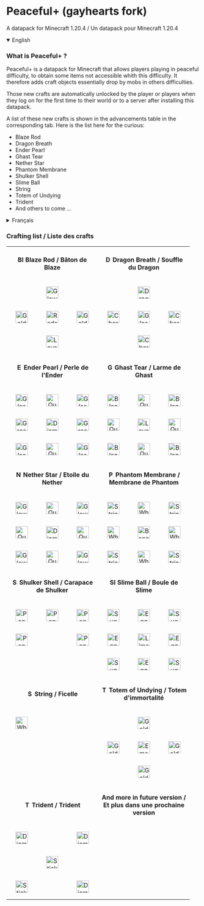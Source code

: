 # Peaceful+ (gayhearts fork)
A datapack for Minecraft 1.20.4 / Un datapack pour Minecraft 1.20.4

<details open>
  <summary>English</summary>
  
### What is Peaceful+ ?
Peaceful+ is a datapack for Minecraft that allows players playing in peaceful difficulty, to obtain some items not accessible whith this difficulty. It therefore adds craft objects essentially drop by mobs in others difficulties.

Those new crafts are automatically unlocked by the player or players when they log on for the first time to their world or to a server after installing this datapack.

A list of these new crafts is shown in the advancements table in the corresponding tab. Here is the list here for the curious:

- Blaze Rod
- Dragon Breath
- Ender Pearl
- Ghast Tear
- Nether Star
- Phantom Membrane
- Shulker Shell
- Slime Ball
- String
- Totem of Undying
- Trident
- And others to come ...

</details>

<details>
  <summary>Français</summary>

### Qu'est que Peaceful+ ?
Peaceful+ est un datapack pour Minecraft qui permet aux joueurs jouant en difficulté paisible, d'obtenir certains items non accessibles avec cette difficulté. Il rajoute donc des craft d'objets essentiellement laisser par les mobs dans les autres difficultés.

Ces nouveaux crafts sont automatiquement débloqués par le ou les joueurs lorsqu'ils se connectent pour la première fois sur leur monde ou sur un serveur après l'installation de ce datapack.

Une liste de ces nouveaux crafts vous est indiqué dans le tableau des progrès dans l'onglet correspondant. En voici la liste ici pour les curieux :

- Bâton de Blaze (Blaze Rod)
- Souffle de dragon (Dragon Breath)
- Perles de l'Ender (Ender Pearl)
- Larme de Ghast (Ghast Tear)
- Etoile du Nether (Nether Star)
- Membrane de Phantom (Phantom Membrane)
- Carapace de Shulker (Shulker Shell)
- Boule de Slime (Slime Ball)
- Ficelle (String)
- Totem d'immortalité (Totem of Undying)
- Trident (Trident)
- Et d'autres à venir ...

</details>

### Crafting list / Liste des crafts

<table align="center">
  
  <tr height="64px">
    <td colspan=3 align="center"><h4><img src="https://gamepedia.cursecdn.com/minecraft_fr_gamepedia/3/3a/B%C3%A2ton_de_Blaze.png?version=6bef504800ee17e512a09a3fcecf1b50" width="16" alt="Blaze Rod"> Blaze Rod / Bâton de Blaze</h4></td>
    <td colspan=3 align="center"><h4><img src="https://gamepedia.cursecdn.com/minecraft_fr_gamepedia/1/19/Souffle_de_dragon.png?version=933f0f7b954b4bc211d1792891d45a12" width="16" alt="Dragon Breath"> Dragon Breath / Souffle du Dragon</h4></td>
  </tr>
  
  <tr height="64px">
    <td width="64px" align="center"></td>
    <td width="64px" align="center"><img src="https://gamepedia.cursecdn.com/minecraft_fr_gamepedia/f/f7/Poudre_lumineuse.png?version=5bbc14436d953c8c44d0ce448c5abe9b" width="32" alt="Glowstone Dust"></td>
    <td width="64px" align="center"></td>
    <td width="64px" align="center"></td>
    <td width="64px" align="center"><img src="https://gamepedia.cursecdn.com/minecraft_fr_gamepedia/8/8d/T%C3%AAte_de_dragon.png?version=23743bdca92441e3cc9b04ec913ad3bc" width="32" alt="Dragon Head"></td>
    <td width="64px" align="center"></td>
  </tr>
  
  <tr height="64px">
    <td width="64px" align="center"><img src="https://gamepedia.cursecdn.com/minecraft_fr_gamepedia/f/f7/Lingot_d%27or.png?version=dc7e40b11247e67a0905fe5dd1827b06" width="32" alt="Gold Ingot"></td>
    <td width="64px" align="center"><img src="https://gamepedia.cursecdn.com/minecraft_fr_gamepedia/3/31/Redstone.png?version=44c3921215537100b5ad897c8d69cc52" width="32" alt="Redstone"></td>
    <td width="64px" align="center"><img src="https://gamepedia.cursecdn.com/minecraft_fr_gamepedia/f/f7/Lingot_d%27or.png?version=dc7e40b11247e67a0905fe5dd1827b06" width="32" alt="Gold Ingot"></td>
    <td width="64px" align="center"><img src="https://gamepedia.cursecdn.com/minecraft_fr_gamepedia/3/3c/Chorus.png?version=a9eba598488de1730c9debaba286d400" width="32" alt="Chorus Fruit"></td>
    <td width="64px" align="center"><img src="https://gamepedia.cursecdn.com/minecraft_fr_gamepedia/e/e8/Fiole.png?version=dc938c374c11decd23fcb46a0dfdb3ff" width="32" alt="Glass Bottle"></td>
    <td width="64px" align="center"><img src="https://gamepedia.cursecdn.com/minecraft_fr_gamepedia/3/3c/Chorus.png?version=a9eba598488de1730c9debaba286d400" width="32" alt="Chorus Fruit"></td>
   </tr>
   
   <tr height="64px">
    <td width="64px" align="center"></td>
    <td width="64px" align="center"><img src="https://gamepedia.cursecdn.com/minecraft_fr_gamepedia/5/5d/Seau_de_lave.png?version=37e983b003ef3d274523c02dc9af0d77" width="32" alt="Lava Bucket"></td>
    <td width="64px" align="center"></td>
    <td width="64px" align="center"></td>
    <td width="64px" align="center"><img src="https://gamepedia.cursecdn.com/minecraft_fr_gamepedia/3/3c/Chorus.png?version=a9eba598488de1730c9debaba286d400" width="32" alt="Chorus Fruit"></td>
    <td width="64px" align="center"></td>
   </tr>
   
   <tr height="64px">
    <td colspan=3 align="center"><h4><img src="https://gamepedia.cursecdn.com/minecraft_fr_gamepedia/4/41/Perle_de_l%27Ender.png?version=705fcb329ba6423bef2fac1650065be2" width="16" alt="Ender Pearl"> Ender Pearl / Perle de l'Ender</h4></td>
    <td colspan=3 align="center"><h4><img src="https://gamepedia.cursecdn.com/minecraft_fr_gamepedia/a/ac/Larme_de_Ghast.png?version=1b28e0685752cf084794ad4982841a9e" width="16" alt="Ghast Tear"> Ghast Tear / Larme de Ghast</h4></td>
  </tr>
  
  <tr height="64px">
    <td width="64px" align="center"><img src="https://gamepedia.cursecdn.com/minecraft_fr_gamepedia/archive/c/c5/20111002065309%21Vitre.png?version=c52ca9177ec341fa6d1fda6f3be6e67d" width="32" alt="Glass Pane"></td>
    <td width="64px" align="center"><img src="https://gamepedia.cursecdn.com/minecraft_fr_gamepedia/0/04/Quartz_du_Nether.png?version=b0926b4c58fcf0b1fbe49efcd5850eb5" width="32" alt="Quartz"></td>
    <td width="64px" align="center"><img src="https://gamepedia.cursecdn.com/minecraft_fr_gamepedia/archive/c/c5/20111002065309%21Vitre.png?version=c52ca9177ec341fa6d1fda6f3be6e67d" width="32" alt="Glass Pane"></td>
    <td width="64px" align="center"><img src="https://gamepedia.cursecdn.com/minecraft_fr_gamepedia/1/10/Poudre_de_Blaze.png?version=6ed164fcb09e4b18a68ca62d31b23165" width="32" alt="Blaze Powder"></td>
    <td width="64px" align="center"><img src="https://gamepedia.cursecdn.com/minecraft_fr_gamepedia/0/04/Quartz_du_Nether.png?version=b0926b4c58fcf0b1fbe49efcd5850eb5" width="32" alt="Quartz"></td>
    <td width="64px" align="center"><img src="https://gamepedia.cursecdn.com/minecraft_fr_gamepedia/1/10/Poudre_de_Blaze.png?version=6ed164fcb09e4b18a68ca62d31b23165" width="32" alt="Blaze Powder"></td>
  </tr>
  <tr height="64px">
    <td width="64px" align="center"><img src="https://gamepedia.cursecdn.com/minecraft_fr_gamepedia/3/3b/Vert_de_cactus.png?version=87fd1bd2426e33851f5a55885138a8c4" width="32" alt="Green Dye"></td>
    <td width="64px" align="center"><img src="https://gamepedia.cursecdn.com/minecraft_fr_gamepedia/6/64/Diamant.png?version=9a1d3ea72ad29d91aa6783cbb2edb04b" width="32" alt="Diamond"></td>
    <td width="64px" align="center"><img src="https://gamepedia.cursecdn.com/minecraft_fr_gamepedia/3/3b/Vert_de_cactus.png?version=87fd1bd2426e33851f5a55885138a8c4" width="32" alt="Green Dye"></td>
    <td width="64px" align="center"><img src="https://gamepedia.cursecdn.com/minecraft_fr_gamepedia/0/04/Quartz_du_Nether.png?version=b0926b4c58fcf0b1fbe49efcd5850eb5" width="32" alt="Quartz"></td>
    <td width="64px" align="center"><img src="https://gamepedia.cursecdn.com/minecraft_fr_gamepedia/5/5d/Seau_de_lave.png?version=37e983b003ef3d274523c02dc9af0d77" width="32" alt="Lava Bucket"></td>
    <td width="64px" align="center"><img src="https://gamepedia.cursecdn.com/minecraft_fr_gamepedia/0/04/Quartz_du_Nether.png?version=b0926b4c58fcf0b1fbe49efcd5850eb5" width="32" alt="Quartz"></td>
  </tr>
  <tr height="64px">
    <td width="64px" align="center"><img src="https://gamepedia.cursecdn.com/minecraft_fr_gamepedia/archive/c/c5/20111002065309%21Vitre.png?version=c52ca9177ec341fa6d1fda6f3be6e67d" width="32" alt="Glass Pane"></td>
    <td width="64px" align="center"><img src="https://gamepedia.cursecdn.com/minecraft_fr_gamepedia/0/04/Quartz_du_Nether.png?version=b0926b4c58fcf0b1fbe49efcd5850eb5" width="32" alt="Quartz"></td>
    <td width="64px" align="center"><img src="https://gamepedia.cursecdn.com/minecraft_fr_gamepedia/archive/c/c5/20111002065309%21Vitre.png?version=c52ca9177ec341fa6d1fda6f3be6e67d" width="32" alt="Glass Pane"></td>
    <td width="64px" align="center"><img src="https://gamepedia.cursecdn.com/minecraft_fr_gamepedia/1/10/Poudre_de_Blaze.png?version=6ed164fcb09e4b18a68ca62d31b23165" width="32" alt="Blaze Powder"></td>
    <td width="64px" align="center"><img src="https://gamepedia.cursecdn.com/minecraft_fr_gamepedia/0/04/Quartz_du_Nether.png?version=b0926b4c58fcf0b1fbe49efcd5850eb5" width="32" alt="Quartz"></td>
    <td width="64px" align="center"><img src="https://gamepedia.cursecdn.com/minecraft_fr_gamepedia/1/10/Poudre_de_Blaze.png?version=6ed164fcb09e4b18a68ca62d31b23165" width="32" alt="Blaze Powder"></td>
  </tr>
  
  <tr height="64px">
    <td colspan=3 align="center"><h4><img src="https://gamepedia.cursecdn.com/minecraft_fr_gamepedia/1/16/%C3%89toile_du_Nether.png?version=987b1dc5ec97218f68fe3004ffd7cfc9" width="16" alt="Nether Star"> Nether Star / Etoile du Nether</h4></td>
    <td colspan=3 align="center"><h4><img src="https://gamepedia.cursecdn.com/minecraft_fr_gamepedia/5/5b/Membrane_de_Phantom.png?version=a3a5b45dd3327cdf02e44252667d7c9d" width="16" alt="Phantom Membrane"> Phantom Membrane / Membrane de Phantom</h4></td>
  </tr>
  
  <tr height="64px">
    <td width="64px" align="center"><img src="https://gamepedia.cursecdn.com/minecraft_fr_gamepedia/f/f7/Poudre_lumineuse.png?version=5bbc14436d953c8c44d0ce448c5abe9b" width="32" alt="Glowstone Dust"></td>
    <td width="64px" align="center"><img src="https://gamepedia.cursecdn.com/minecraft_fr_gamepedia/0/04/Quartz_du_Nether.png?version=b0926b4c58fcf0b1fbe49efcd5850eb5" width="32" alt="Quartz"></td>
    <td width="64px" align="center"><img src="https://gamepedia.cursecdn.com/minecraft_fr_gamepedia/f/f7/Poudre_lumineuse.png?version=5bbc14436d953c8c44d0ce448c5abe9b" width="32" alt="Glowstone Dust"></td>
    <td width="64px" align="center"><img src="https://gamepedia.cursecdn.com/minecraft_fr_gamepedia/c/ce/Ficelle.png?version=aa82ab92f0167c6282e545e69ca96417" width="32" alt="String"></td>
    <td width="64px" align="center"><img src="https://gamepedia.cursecdn.com/minecraft_fr_gamepedia/9/98/Laine_blanche.png?version=5aa8e15785a98529547805bbca962b8a" width="32" alt="White Wool"></td>
    <td width="64px" align="center"><img src="https://gamepedia.cursecdn.com/minecraft_fr_gamepedia/c/ce/Ficelle.png?version=aa82ab92f0167c6282e545e69ca96417" width="32" alt="String"></td>
  </tr>
  <tr height="64px">
    <td width="64px" align="center"><img src="https://gamepedia.cursecdn.com/minecraft_fr_gamepedia/0/04/Quartz_du_Nether.png?version=b0926b4c58fcf0b1fbe49efcd5850eb5" width="32" alt="Quartz"></td>
    <td width="64px" align="center"><img src="https://gamepedia.cursecdn.com/minecraft_fr_gamepedia/b/b7/Bloc_de_diamant.png?version=df71b8e28c4841197467b7c877b12372" width="32" alt="Diamond Block"></td>
    <td width="64px" align="center"><img src="https://gamepedia.cursecdn.com/minecraft_fr_gamepedia/0/04/Quartz_du_Nether.png?version=b0926b4c58fcf0b1fbe49efcd5850eb5" width="32" alt="Quartz"></td>
    <td width="64px" align="center"><img src="https://gamepedia.cursecdn.com/minecraft_fr_gamepedia/9/98/Laine_blanche.png?version=5aa8e15785a98529547805bbca962b8a" width="32" alt="White Wool"></td>
    <td width="64px" align="center"><img src="https://gamepedia.cursecdn.com/minecraft_fr_gamepedia/d/d1/Banni%C3%A8re_blanche.png?version=9e737315d2d3167ea389d9df7e92b410" height="32" alt="Banners" align="center"></td>
    <td width="64px" align="center"><img src="https://gamepedia.cursecdn.com/minecraft_fr_gamepedia/9/98/Laine_blanche.png?version=5aa8e15785a98529547805bbca962b8a" width="32" alt="White Wool"></td>
  </tr>
  <tr height="64px">
    <td width="64px" align="center"><img src="https://gamepedia.cursecdn.com/minecraft_fr_gamepedia/f/f7/Poudre_lumineuse.png?version=5bbc14436d953c8c44d0ce448c5abe9b" width="32" alt="Glowstone Dust"></td>
    <td width="64px" align="center"><img src="https://gamepedia.cursecdn.com/minecraft_fr_gamepedia/0/04/Quartz_du_Nether.png?version=b0926b4c58fcf0b1fbe49efcd5850eb5" width="32" alt="Quartz"></td>
    <td width="64px" align="center"><img src="https://gamepedia.cursecdn.com/minecraft_fr_gamepedia/f/f7/Poudre_lumineuse.png?version=5bbc14436d953c8c44d0ce448c5abe9b" width="32" alt="Glowstone Dust"></td>
    <td width="64px" align="center"><img src="https://gamepedia.cursecdn.com/minecraft_fr_gamepedia/c/ce/Ficelle.png?version=aa82ab92f0167c6282e545e69ca96417" width="32" alt="String"></td>
    <td width="64px" align="center"><img src="https://gamepedia.cursecdn.com/minecraft_fr_gamepedia/9/98/Laine_blanche.png?version=5aa8e15785a98529547805bbca962b8a" width="32" alt="White Wool"></td>
    <td width="64px" align="center"><img src="https://gamepedia.cursecdn.com/minecraft_fr_gamepedia/c/ce/Ficelle.png?version=aa82ab92f0167c6282e545e69ca96417" width="32" alt="String"></td>
  </tr>
  
  <tr height="64px">
    <td colspan=3 align="center"><h4><img src="https://gamepedia.cursecdn.com/minecraft_fr_gamepedia/a/ac/Carapace_de_Shulker.png?version=0c72f1545dc3b36aa95a28e2e6792a89" width="16" alt="Shulker Shell"> Shulker Shell / Carapace de Shulker</h4></td>
    <td colspan=3 align="center"><h4><img src="https://gamepedia.cursecdn.com/minecraft_fr_gamepedia/0/06/Boule_de_Slime.png?version=ef5699153c639f69fe6de3558e3aabe3" width="16" alt="Slime Ball"> Slime Ball / Boule de Slime</h4></td>
  </tr>
  
  <tr height="64px">
    <td width="64px" align="center"><img src="https://gamepedia.cursecdn.com/minecraft_fr_gamepedia/b/b0/Chorus_%C3%A9clat%C3%A9.png?version=0236a5194924e007bb117a557d1e0e48" width="32" alt="Popped Chorus Fruit"></td>
    <td width="64px" align="center"><img src="https://gamepedia.cursecdn.com/minecraft_fr_gamepedia/b/b0/Chorus_%C3%A9clat%C3%A9.png?version=0236a5194924e007bb117a557d1e0e48" width="32" alt="Popped Chorus Fruit"></td>
    <td width="64px" align="center"><img src="https://gamepedia.cursecdn.com/minecraft_fr_gamepedia/b/b0/Chorus_%C3%A9clat%C3%A9.png?version=0236a5194924e007bb117a557d1e0e48" width="32" alt="Popped Chorus Fruit"></td>
    <td width="64px" align="center"><img src="https://gamepedia.cursecdn.com/minecraft_fr_gamepedia/3/36/Sucre.png?version=fe4b464075951ee6202674ac7cd8d64d" width="32" alt="Sugar"></td>
    <td width="64px" align="center"><img src="https://gamepedia.cursecdn.com/minecraft_fr_gamepedia/0/00/%C5%92uf.png?version=45f26a49363a93da9120aec06016715c" width="32" alt="Egg"></td>
    <td width="64px" align="center"><img src="https://gamepedia.cursecdn.com/minecraft_fr_gamepedia/3/36/Sucre.png?version=fe4b464075951ee6202674ac7cd8d64d" width="32" alt="Sugar"></td>
  </tr>
  <tr height="64px">
    <td width="64px" align="center"><img src="https://gamepedia.cursecdn.com/minecraft_fr_gamepedia/b/b0/Chorus_%C3%A9clat%C3%A9.png?version=0236a5194924e007bb117a557d1e0e48" width="32" alt="Popped Chorus Fruit"></td>
    <td width="64px" align="center"></td>
    <td width="64px" align="center"><img src="https://gamepedia.cursecdn.com/minecraft_fr_gamepedia/b/b0/Chorus_%C3%A9clat%C3%A9.png?version=0236a5194924e007bb117a557d1e0e48" width="32" alt="Popped Chorus Fruit"></td>
    <td width="64px" align="center"><img src="https://gamepedia.cursecdn.com/minecraft_fr_gamepedia/0/00/%C5%92uf.png?version=45f26a49363a93da9120aec06016715c" width="32" alt="Egg"></td>
    <td width="64px" align="center"><img src="https://gamepedia.cursecdn.com/minecraft_fr_gamepedia/5/57/Teinture_vert_clair.png?version=b73e9f281d3c450baf13de4c90a8251f" width="32" alt="Lime Dye"></td>
    <td width="64px" align="center"><img src="https://gamepedia.cursecdn.com/minecraft_fr_gamepedia/0/00/%C5%92uf.png?version=45f26a49363a93da9120aec06016715c" width="32" alt="Egg"></td>
  </tr>
  <tr height="64px">
    <td width="64px" align="center"></td>
    <td width="64px" align="center"></td>
    <td width="64px" align="center"></td>
    <td width="64px" align="center"><img src="https://gamepedia.cursecdn.com/minecraft_fr_gamepedia/3/36/Sucre.png?version=fe4b464075951ee6202674ac7cd8d64d" width="32" alt="Sugar"></td>
    <td width="64px" align="center"><img src="https://gamepedia.cursecdn.com/minecraft_fr_gamepedia/0/00/%C5%92uf.png?version=45f26a49363a93da9120aec06016715c" width="32" alt="Egg"></td>
    <td width="64px" align="center"><img src="https://gamepedia.cursecdn.com/minecraft_fr_gamepedia/3/36/Sucre.png?version=fe4b464075951ee6202674ac7cd8d64d" width="32" alt="Sugar"></td>
  </tr>
  
  <tr height="64px">
    <td colspan=3 align="center"><h4><img src="https://gamepedia.cursecdn.com/minecraft_fr_gamepedia/c/ce/Ficelle.png?version=aa82ab92f0167c6282e545e69ca96417" width="16" alt="String"> String / Ficelle</h4></td>
    <td colspan=3 align="center"><h4><img src="https://gamepedia.cursecdn.com/minecraft_fr_gamepedia/a/a0/Totem_d%27immortalit%C3%A9.png?version=8a0c6b58c13a1aa4e4f8fd84e48d1ba3" width="16" alt="Totem of Undying"> Totem of Undying / Totem d'immortalité</h4></td>
  </tr>
  
  <tr height="64px">
    <td width="64px" align="center"><img src="https://gamepedia.cursecdn.com/minecraft_fr_gamepedia/9/98/Laine_blanche.png?version=5aa8e15785a98529547805bbca962b8a" width="32" alt="White Wool"></td>
    <td width="64px" align="center"></td>
    <td width="64px" align="center"></td>
    <td width="64px" align="center"></td>
    <td width="64px" align="center"><img src="https://gamepedia.cursecdn.com/minecraft_fr_gamepedia/archive/a/af/20180217184509%21Casque_en_or.png?version=f561e992882ea9a34312d184c8dc746e" width="32" alt="Golden Helmet"></td>
    <td width="64px" align="center"></td>
  </tr>
  <tr height="64px">
    <td width="64px" align="center"></td>
    <td width="64px" align="center"></td>
    <td width="64px" align="center"></td>
    <td width="64px" align="center"><img src="https://gamepedia.cursecdn.com/minecraft_fr_gamepedia/f/f7/Lingot_d%27or.png?version=dc7e40b11247e67a0905fe5dd1827b06" width="32" alt="Gold Ingot"></td>
    <td width="64px" align="center"><img src="https://gamepedia.cursecdn.com/minecraft_fr_gamepedia/0/07/%C3%89meraude.png?version=bbfd2bd2c71550dc5463dbf791a5c2ca" width="32" alt="Emerald"></td>
    <td width="64px" align="center"><img src="https://gamepedia.cursecdn.com/minecraft_fr_gamepedia/f/f7/Lingot_d%27or.png?version=dc7e40b11247e67a0905fe5dd1827b06" width="32" alt="Gold Ingot"></td>
  </tr>
  <tr height="64px">
    <td width="64px" align="center"></td>
    <td width="64px" align="center"></td>
    <td width="64px" align="center"></td>
    <td width="64px" align="center"></td>
    <td width="64px" align="center"><img src="https://gamepedia.cursecdn.com/minecraft_fr_gamepedia/f/f7/Lingot_d%27or.png?version=dc7e40b11247e67a0905fe5dd1827b06" width="32" alt="Gold Ingot"></td>
    <td width="64px" align="center"></td>
  </tr>
  
  <tr height="64px">
    <td colspan=3 align="center"><h4><img src="https://gamepedia.cursecdn.com/minecraft_fr_gamepedia/9/9a/Trident.png?version=90fa4ec9c35972e240f5a2ad2011a206" height="16" alt="Trident"> Trident / Trident</h4></td>
    <td colspan=3 align="center"><h4>And more in future version / Et plus dans une prochaine version</h4></td>
  </tr>
  
  <tr height="64px">
    <td width="64px" align="center"><img src="https://gamepedia.cursecdn.com/minecraft_gamepedia/a/a0/Diamond_Sword.png?version=d3b1fbce65ce732c68aa8b544c1b081c" width="32" alt="Diamond Sword"></td>
    <td width="64px" align="center"></td>
    <td width="64px" align="center"><img src="https://gamepedia.cursecdn.com/minecraft_gamepedia/a/a0/Diamond_Sword.png?version=d3b1fbce65ce732c68aa8b544c1b081c" width="32" alt="Diamond Sword"></td>
  </tr>
  <tr height="64px">
    <td width="64px" align="center"></td>
    <td width="64px" align="center"><img src="https://gamepedia.cursecdn.com/minecraft_fr_gamepedia/d/d0/B%C3%A2ton.png?version=3489191e1acbb01c88bf3342346af62f" width="32" alt="Stick"></td>
    <td width="64px" align="center"></td>
  </tr>
  <tr height="64px">
    <td width="64px" align="center"><img src="https://gamepedia.cursecdn.com/minecraft_fr_gamepedia/d/d0/B%C3%A2ton.png?version=3489191e1acbb01c88bf3342346af62f" width="32" alt="Stick"></td>
    <td width="64px" align="center"></td>
    <td width="64px" align="center"><img src="https://gamepedia.cursecdn.com/minecraft_gamepedia/a/a0/Diamond_Sword.png?version=d3b1fbce65ce732c68aa8b544c1b081c" width="32" alt="Diamond Sword"></td>
  </tr>
</table>





#### 

<table>
  
</table>
